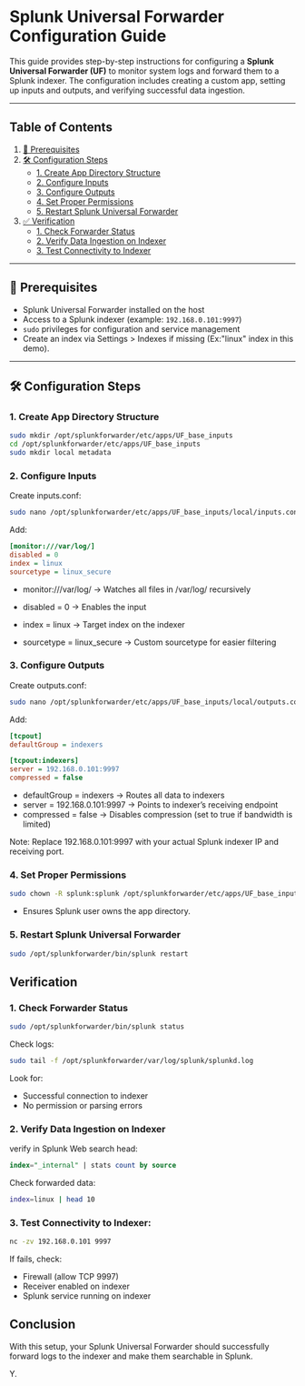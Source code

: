# Splunk Universal Forwarder Configuration Guide



This guide provides step-by-step instructions for configuring a **Splunk Universal Forwarder (UF)** to monitor system logs and forward them to a Splunk indexer. The configuration includes creating a custom app, setting up inputs and outputs, and verifying successful data ingestion.

---

## Table of Contents
1. [🔧 Prerequisites](#-prerequisites)  
2. [🛠️ Configuration Steps](#️-configuration-steps)  
   - [1. Create App Directory Structure](#1-create-app-directory-structure)  
   - [2. Configure Inputs](#2-configure-inputs)  
   - [3. Configure Outputs](#3-configure-outputs)  
   - [4. Set Proper Permissions](#4-set-proper-permissions)  
   - [5. Restart Splunk Universal Forwarder](#5-restart-splunk-universal-forwarder)  
3. [✅ Verification](#-verification)  
   - [1. Check Forwarder Status](#1-check-forwarder-status)  
   - [2. Verify Data Ingestion on Indexer](#2-verify-data-ingestion-on-indexer)  
   - [3. Test Connectivity to Indexer](#3-test-connectivity-to-indexer)  

---

## 🔧 Prerequisites
- Splunk Universal Forwarder installed on the host  
- Access to a Splunk indexer (example: `192.168.0.101:9997`)  
- `sudo` privileges for configuration and service management 
- Create an index via Settings > Indexes if missing (Ex:"linux" index in this demo). 

---

## 🛠️ Configuration Steps

### 1. Create App Directory Structure
```bash
sudo mkdir /opt/splunkforwarder/etc/apps/UF_base_inputs
cd /opt/splunkforwarder/etc/apps/UF_base_inputs
sudo mkdir local metadata
```

### 2. Configure Inputs
Create inputs.conf:
```bash
sudo nano /opt/splunkforwarder/etc/apps/UF_base_inputs/local/inputs.conf
```

Add:

```ini
[monitor:///var/log/]
disabled = 0
index = linux
sourcetype = linux_secure
```
- monitor:///var/log/ → Watches all files in /var/log/ recursively

- disabled = 0 → Enables the input

- index = linux → Target index on the indexer

- sourcetype = linux_secure → Custom sourcetype for easier filtering

### 3. Configure Outputs

Create outputs.conf:
```bash
sudo nano /opt/splunkforwarder/etc/apps/UF_base_inputs/local/outputs.conf
```
Add:
```ini
[tcpout]
defaultGroup = indexers

[tcpout:indexers]
server = 192.168.0.101:9997
compressed = false
```
- defaultGroup = indexers → Routes all data to indexers
- server = 192.168.0.101:9997 → Points to indexer’s receiving endpoint
- compressed = false → Disables compression (set to true if bandwidth is limited)

Note: Replace 192.168.0.101:9997 with your actual Splunk indexer IP and receiving port.

### 4. Set Proper Permissions
```bash
sudo chown -R splunk:splunk /opt/splunkforwarder/etc/apps/UF_base_inputs/
```
- Ensures Splunk user owns the app directory.

### 5. Restart Splunk Universal Forwarder

```bash
sudo /opt/splunkforwarder/bin/splunk restart
```
## Verification

### 1. Check Forwarder Status
```bash
sudo /opt/splunkforwarder/bin/splunk status
```
Check logs:
```bash
sudo tail -f /opt/splunkforwarder/var/log/splunk/splunkd.log
```
Look for:
- Successful connection to indexer
- No permission or parsing errors

### 2. Verify Data Ingestion on Indexer

verify in Splunk Web search head:
```sql
index="_internal" | stats count by source
```
Check forwarded data:
```bash
index=linux | head 10
```

### 3. Test Connectivity to Indexer:
```bash
nc -zv 192.168.0.101 9997
```
If fails, check:

- Firewall (allow TCP 9997)
- Receiver enabled on indexer
- Splunk service running on indexer

## Conclusion

With this setup, your Splunk Universal Forwarder should successfully forward logs to the indexer and make them searchable in Splunk.

Y.